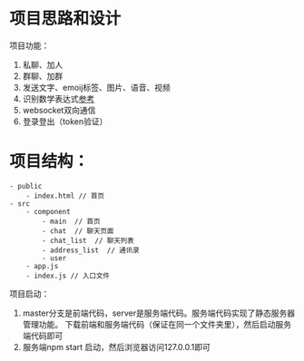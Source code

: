 # 项目思路和设计

项目功能：

1. 私聊、加人
2. 群聊、加群
3. 发送文字、emoij标签、图片、语音、视频
4. 识别数学表达式[参考](https://webdemo.myscript.com/views/math/index.html#)
5. websocket双向通信
6. 登录登出（token验证）

# 项目结构：
    - public 
        - index.html // 首页
    - src
        - component
            - main  // 首页
            - chat  // 聊天页面
            - chat_list  // 聊天列表
            - address_list  // 通讯录
            - user
        - app.js   
        - index.js // 入口文件

项目启动：
1. master分支是前端代码，server是服务端代码。服务端代码实现了静态服务器管理功能。
   下载前端和服务端代码（保证在同一个文件夹里），然后启动服务端代码即可
2. 服务端npm start 启动，然后浏览器访问127.0.0.1即可
